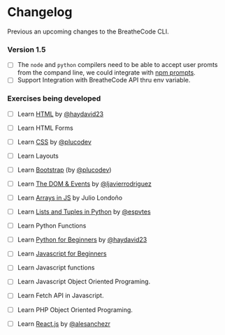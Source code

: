 # Changelog

Previous an upcoming changes to the BreatheCode CLI.

### Version 1.5

- [ ] The `node` and `python` compilers need to be able to accept user promts from the compand line, we could integrate with [npm prompts](https://www.npmjs.com/package/prompts).
- [ ] Support Integration with BreatheCode API thru env variable.

### Exercises being developed

- [ ] Learn [HTML](https://github.com/4GeeksAcademy/html-exercises) by [@haydavid23](github.com/haydavid23)
- [ ] Learn HTML Forms
- [ ] Learn [CSS](https://github.com/4GeeksAcademy/css-exercises) by [@plucodev](github.com/plucodev)
- [ ] Learn Layouts
- [ ] Learn [Bootstrap](https://github.com/4GeeksAcademy/bootstrap-exercises) (by [@plucodev](github.com/plucodev))
- [ ] Learn [The DOM & Events](https://github.com/4GeeksAcademy/dom-exercises) by [@ljavierrodriguez](github.com/ljavierrodriguez)
- [ ] Learn [Arrays in JS](https://github.com/4GeeksAcademy/javascript-arrays-exercises) by Julio Londoño
- [ ] Learn [Lists and Tuples in Python](https://github.com/4GeeksAcademy/python-lists-exercises) by [@espvtes](github.com/espvtes)
- [ ] Learn Python Functions
- [ ] Learn [Python for Beginners](https://github.com/4GeeksAcademy/begin-python-exercises) by [@haydavid23](github.com/haydavid23)
- [ ] Learn [Javascript for Beginners](https://github.com/4GeeksAcademy/javascript-beginner-exercises)
- [ ] Learn Javascript functions
- [ ] Learn Javascript Object Oriented Programing.
- [ ] Learn Fetch API in Javascript.
- [ ] Learn PHP Object Oriented Programing.
- [ ] Learn [React.js](https://github.com/4GeeksAcademy/react-exercises) by [@alesanchezr](github.com/alesanchezr)

